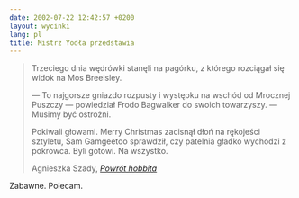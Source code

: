 ```yaml
---
date: 2002-07-22 12:42:57 +0200
layout: wycinki
lang: pl
title: Mistrz Yodła przedstawia
---
```


> Trzeciego dnia wędrówki stanęli na pagórku, z którego rozciągał się widok na Mos Breeisley.
>
> — To najgorsze gniazdo rozpusty i występku na wschód od Mrocznej Puszczy — powiedział Frodo Bagwalker do swoich towarzyszy. — Musimy być ostrożni.
>
> Pokiwali głowami. Merry Christmas zacisnął dłoń na rękojeści sztyletu, Sam Gamgeetoo sprawdził, czy patelnia gładko wychodzi z pokrowca. Byli gotowi. Na wszystko.
>
> Agnieszka Szady, <cite>[Powrót hobbita](http://esensja.pl/magazyn/2002/05/iso/04_11.html 'Esensja 5/2001')</cite>

Zabawne. Polecam.
